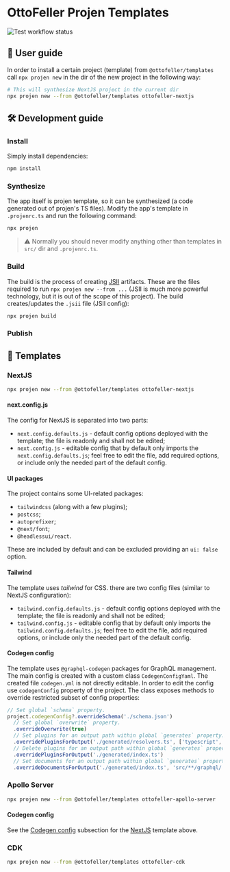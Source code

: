 # OttoFeller Projen Templates
![Test workflow status](https://github.com/ottofeller/templates/actions/workflows/test.yml/badge.svg?branch=main)

## 📀 User guide
In order to install a certain project (template) from `@ottofeller/templates` call `npx projen new` in the dir of the new project in the following way:
```sh
# This will synthesize NextJS project in the current dir
npx projen new --from @ottofeller/templates ottofeller-nextjs
```

## 🛠 Development guide
### Install
Simply install dependencies:
```sh
npm install
```

### Synthesize
The app itself is projen template, so it can be synthesized (a code generated out of projen's TS files). Modify the app's template in `.projenrc.ts` and run the following command:
```sh
npx projen
```

> :warning: Normally you should never modify anything other than templates in `src/` dir and `.projenrc.ts`.

### Build
The build is the process of creating [JSII](https://github.com/aws/jsii) artifacts. These are the files required to run `npx projen new --from ...` (JSII is much more powerful technology, but it is out of the scope of this project). The build creates/updates the `.jsii` file (JSII config):
```sh
npx projen build
```

### Publish

## 🧩 Templates

### NextJS
```sh
npx projen new --from @ottofeller/templates ottofeller-nextjs
```

#### next.config.js
The config for NextJS is separated into two parts:
- `next.config.defaults.js` - default config options deployed with the template; the file is readonly and shall not be edited;
- `next.config.js` - editable config that by default only imports the `next.config.defaults.js`; feel free to edit the file, add required options, or include only the needed part of the default config.

#### UI packages
The project contains some UI-related packages:
- `tailwindcss` (along with a few plugins);
- `postcss`;
- `autoprefixer`;
- `@next/font`;
- `@headlessui/react`.

These are included by default and can be excluded providing an `ui: false` option.

#### Tailwind
The template uses *tailwind* for CSS. there are two config files (similar to NextJS configuration):
- `tailwind.config.defaults.js` - default config options deployed with the template; the file is readonly and shall not be edited;
- `tailwind.config.js` - editable config that by default only imports the `tailwind.config.defaults.js`; feel free to edit the file, add required options, or include only the needed part of the default config.

#### Codegen config
The template uses `@graphql-codegen` packages for GraphQL management. The main config is created with a custom class `CodegenConfigYaml`. The created file `codegen.yml` is not directly editable. In order to edit the config use `codegenConfig` property of the project. The class exposes methods to override restricted subset of config properties:
```typescript
// Set global `schema` property.
project.codegenConfig?.overrideSchema('./schema.json')
  // Set global `overwrite` property.
  .overrideOverwrite(true)
  // Set plugins for an output path within global `generates` property.
  .overridePluginsForOutput('./generated/resolvers.ts', ['typescript', 'typescript-resolvers'])
  // Delete plugins for an output path within global `generates` property.
  .overridePluginsForOutput('./generated/index.ts')
  // Set documents for an output path within global `generates` property.
  .overrideDocumentsForOutput('./generated/index.ts', 'src/**/graphql/!(*.generated).ts')
```

### Apollo Server
```sh
npx projen new --from @ottofeller/templates ottofeller-apollo-server
```
#### Codegen config
See the [Codegen config](#codegen-config) subsection for the [NextJS](#nextjs) template above.

### CDK
```sh
npx projen new --from @ottofeller/templates ottofeller-cdk
```
